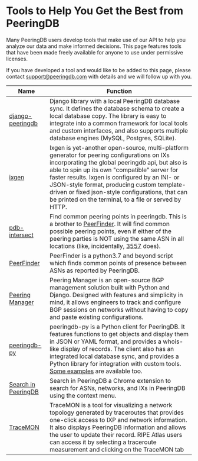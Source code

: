 # Tools to Help You Get the Best from PeeringDB
Many PeeringDB users develop tools that make use of our API to help you analyze our data and make informed decisions. This page features tools that have been made freely available for anyone to use under permissive licenses.

If you have developed a tool and would like to be added to this page, please contact [support@peeringdb.com](mailto:support@peeringdb.com) with details and we will follow up with you.

| **Name** | **Function** |
| ----------------- | ----------- |
| [django-peeringdb ](http://peeringdb.github.io/django-peeringdb/) | Django library with a local PeeringDB database sync. It defines the database schema to create a local database copy. The library is easy to integrate into a common framework for local tools and custom interfaces, and also supports multiple database engines (MySQL, Postgres, SQLite). |
| [ixgen ](https://github.com/ipcjk/ixgen/blob/master/Readme.md) | Ixgen is yet-another open-source, multi-platform generator for peering configurations on IXs incorporating the global peeringdb api, but also is able to spin up its own "compatible" server for faster results. Ixgen is configured by an INI- or JSON-style format, producing custom template-driven or fixed json-style configurations, that can be printed on the terminal, to a file or served by HTTP. |
| [pdb-intersect ](https://github.com/isc-projects/pdb-intersect) | Find common peering points in peeringdb. This is a brother to [PeerFinder](https://github.com/rucarrol/PeerFinder). It will find common possible peering points, even if either of the peering parties is NOT using the same ASN in all locations (like, incidentally, [3557](https://www.peeringdb.com/net/12712) does).|
| [PeerFinder ](https://github.com/rucarrol/PeerFinder) | PeerFinder is a python3.7 and beyond script which finds common points of presence between ASNs as reported by PeeringDB. |
| [Peering Manager ](https://peering-manager.net) | Peering Manager is an open-source BGP management solution built with Python and Django. Designed with features and simplicity in mind, it allows engineers to track and configure BGP sessions on networks without having to copy and paste existing configurations. |
| [peeringdb-py ](http://peeringdb.github.io/peeringdb-py/) | peeringdb-py is a Python client for PeeringDB. It features functions to get objects and display them in JSON or YAML format, and provides a whois-like display of records. The client also has an integrated local database sync, and provides a Python library for integration with custom tools. [Some examples](https://github.com/grizz/pdb-examples) are available too. |
| [Search in PeeringDB ](https://chrome.google.com/webstore/detail/search-in-peeringdb/aogffgldgfjelpadabfbcngmndbceiad?fbclid=IwAR1F_kOMgFe1lHC-lPVaTEQzNSGmqUhlmIzPPVFDrHH6FhvytQJFW1NRvOE) | Search in PeeringDB a Chrome extension to search for ASNs, networks, and IXs in PeeringDB using the context menu. |
| [TraceMON ](https://github.com/RIPE-NCC/tracemon) | TraceMON is a tool for visualizing a network topology generated by traceroutes that provides one-click access to IXP and network information. It also displays PeeringDB information and allows the user to update their record. RIPE Atlas users can access it by selecting a traceroute measurement and clicking on the TraceMON tab |